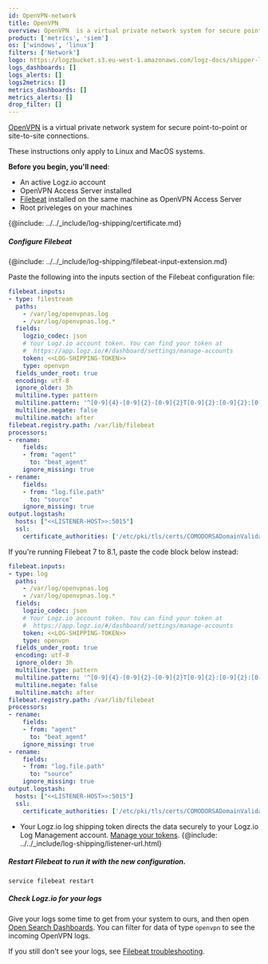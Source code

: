 ```yaml
---
id: OpenVPN-network
title: OpenVPN
overview: OpenVPN  is a virtual private network system for secure point-to-point or site-to-site connections.
product: ['metrics', 'siem']
os: ['windows', 'linux']
filters: ['Network']
logo: https://logzbucket.s3.eu-west-1.amazonaws.com/logz-docs/shipper-logos/openvpn.png
logs_dashboards: []
logs_alerts: []
logs2metrics: []
metrics_dashboards: []
metrics_alerts: []
drop_filter: []
---
```


[OpenVPN](https://openvpn.net) is a virtual private network system for secure point-to-point or site-to-site connections.

These instructions only apply to Linux and MacOS systems.


**Before you begin, you'll need**: 

* An active Logz.io account
* OpenVPN Access Server installed
* [Filebeat](https://www.elastic.co/guide/en/beats/filebeat/current/filebeat-installation.html) installed on the same machine as OpenVPN Access Server
* Root priveleges on your machines 

 
  

{@include: ../../_include/log-shipping/certificate.md}


##### Configure Filebeat

{@include: ../../_include/log-shipping/filebeat-input-extension.md}


Paste the following into the inputs section of the Filebeat configuration file:

   ```yaml
   filebeat.inputs:
   - type: filestream
     paths:
       - /var/log/openvpnas.log
       - /var/log/openvpnas.log.*
     fields:
       logzio_codec: json
       # Your Logz.io account token. You can find your token at
       #  https://app.logz.io/#/dashboard/settings/manage-accounts
       token: <<LOG-SHIPPING-TOKEN>>
       type: openvpn
     fields_under_root: true
     encoding: utf-8
     ignore_older: 3h
     multiline.type: pattern
     multiline.pattern: '^[0-9]{4}-[0-9]{2}-[0-9]{2}T[0-9]{2}:[0-9]{2}:[0-9]{2}\+[0-9]{4} \[\S+\]( {2,}| \})'
     multiline.negate: false
     multiline.match: after
   filebeat.registry.path: /var/lib/filebeat
   processors:
   - rename:
       fields:
       - from: "agent"
         to: "beat_agent"
       ignore_missing: true
   - rename:
       fields:
       - from: "log.file.path"
         to: "source"
       ignore_missing: true
   output.logstash:
     hosts: ["<<LISTENER-HOST>>:5015"]
     ssl:
       certificate_authorities: ['/etc/pki/tls/certs/COMODORSADomainValidationSecureServerCA.crt']
   ```

If you're running Filebeat 7 to 8.1, paste the code block below instead:

   ```yaml
   filebeat.inputs:
   - type: log
     paths:
       - /var/log/openvpnas.log
       - /var/log/openvpnas.log.*
     fields:
       logzio_codec: json
       # Your Logz.io account token. You can find your token at
       #  https://app.logz.io/#/dashboard/settings/manage-accounts
       token: <<LOG-SHIPPING-TOKEN>>
       type: openvpn
     fields_under_root: true
     encoding: utf-8
     ignore_older: 3h
     multiline.type: pattern
     multiline.pattern: '^[0-9]{4}-[0-9]{2}-[0-9]{2}T[0-9]{2}:[0-9]{2}:[0-9]{2}\+[0-9]{4} \[\S+\]( {2,}| \})'
     multiline.negate: false
     multiline.match: after
   filebeat.registry.path: /var/lib/filebeat
   processors:
   - rename:
       fields:
       - from: "agent"
         to: "beat_agent"
       ignore_missing: true
   - rename:
       fields:
       - from: "log.file.path"
         to: "source"
       ignore_missing: true
   output.logstash:
     hosts: ["<<LISTENER-HOST>>:5015"]
     ssl:
       certificate_authorities: ['/etc/pki/tls/certs/COMODORSADomainValidationSecureServerCA.crt'] 
   ```


  
   * Your Logz.io log shipping token directs the data securely to your Logz.io Log Management account. [Manage your tokens](https://app.logz.io/#/dashboard/settings/manage-tokens/shared). {@include: ../../_include/log-shipping/listener-url.html}

##### Restart Filebeat to run it with the new configuration.
  
```shell
service filebeat restart
```

##### Check Logz.io for your logs

Give your logs some time to get from your system to ours, and then open [Open Search Dashboards](https://app.logz.io/#/dashboard/osd). You can filter for data of type `openvpn` to see the incoming OpenVPN logs.
  
If you still don't see your logs, see [Filebeat troubleshooting](https://docs.logz.io/docs/user-guide/log-management/troubleshooting/troubleshooting-filebeat/).

  
